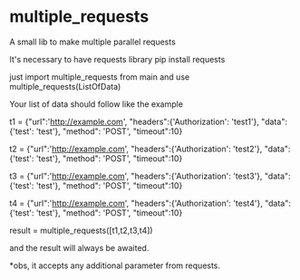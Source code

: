 # multiple_requests
A small lib to make multiple parallel requests

It's necessary to have requests library
pip install requests

just import multiple_requests from main and use multiple_requests(ListOfData)

Your list of data should follow like the example 

t1 = {"url":'http://example.com', "headers":{'Authorization': 'test1'}, "data":{'test': 'test'}, "method": 'POST', "timeout":10}

t2 = {"url":'http://example.com', "headers":{'Authorization': 'test2'}, "data":{'test': 'test'}, "method": 'POST', "timeout":10}

t3 = {"url":'http://example.com', "headers":{'Authorization': 'test3'}, "data":{'test': 'test'}, "method": 'POST', "timeout":10}

t4 = {"url":'http://example.com', "headers":{'Authorization': 'test4'}, "data":{'test': 'test'}, "method": 'POST', "timeout":10}

result = multiple_requests([t1,t2,t3,t4])

and the result will always be awaited.

*obs, it accepts any additional parameter from requests.
